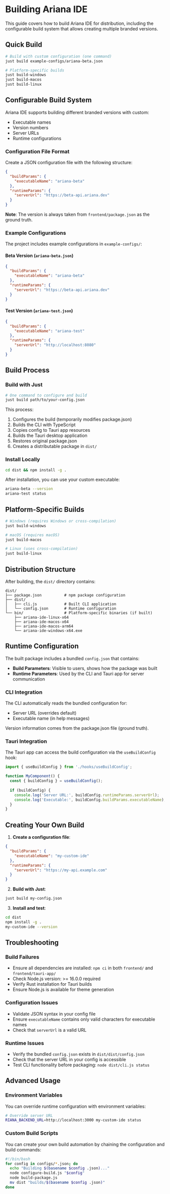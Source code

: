 # Building Ariana IDE

This guide covers how to build Ariana IDE for distribution, including the configurable build system that allows creating multiple branded versions.

## Quick Build

```bash
# Build with custom configuration (one command)
just build example-configs/ariana-beta.json

# Platform-specific builds
just build-windows
just build-macos
just build-linux
```

## Configurable Build System

Ariana IDE supports building different branded versions with custom:
- Executable names
- Version numbers  
- Server URLs
- Runtime configurations

### Configuration File Format

Create a JSON configuration file with the following structure:

```json
{
  "buildParams": {
    "executableName": "ariana-beta"
  },
  "runtimeParams": {
    "serverUrl": "https://beta-api.ariana.dev"
  }
}
```

**Note**: The version is always taken from `frontend/package.json` as the ground truth.

### Example Configurations

The project includes example configurations in `example-configs/`:

#### Beta Version (`ariana-beta.json`)
```json
{
  "buildParams": {
    "executableName": "ariana-beta"
  },
  "runtimeParams": {
    "serverUrl": "https://beta-api.ariana.dev"
  }
}
```

#### Test Version (`ariana-test.json`)
```json
{
  "buildParams": {
    "executableName": "ariana-test"
  },
  "runtimeParams": {
    "serverUrl": "http://localhost:8080"
  }
}
```

## Build Process

### Build with Just
```bash
# One command to configure and build
just build path/to/your-config.json
```

This process:
1. Configures the build (temporarily modifies package.json)
2. Builds the CLI with TypeScript
3. Copies config to Tauri app resources
4. Builds the Tauri desktop application
5. Restores original package.json
6. Creates a distributable package in `dist/`

### Install Locally
```bash
cd dist && npm install -g .
```

After installation, you can use your custom executable:
```bash
ariana-beta --version
ariana-test status
```

## Platform-Specific Builds

```bash
# Windows (requires Windows or cross-compilation)
just build-windows

# macOS (requires macOS)  
just build-macos

# Linux (uses cross-compilation)
just build-linux
```

## Distribution Structure

After building, the `dist/` directory contains:

```
dist/
├── package.json          # npm package configuration
├── dist/
│   ├── cli.js            # Built CLI application
│   └── config.json       # Runtime configuration
└── bin/                  # Platform-specific binaries (if built)
    ├── ariana-ide-linux-x64
    ├── ariana-ide-macos-x64
    ├── ariana-ide-macos-arm64
    └── ariana-ide-windows-x64.exe
```

## Runtime Configuration

The built package includes a bundled `config.json` that contains:

- **Build Parameters**: Visible to users, shows how the package was built
- **Runtime Parameters**: Used by the CLI and Tauri app for server communication

### CLI Integration
The CLI automatically reads the bundled configuration for:
- Server URL (overrides default)
- Executable name (in help messages)

Version information comes from the package.json file (ground truth).

### Tauri Integration
The Tauri app can access the build configuration via the `useBuildConfig` hook:

```typescript
import { useBuildConfig } from './hooks/useBuildConfig';

function MyComponent() {
  const { buildConfig } = useBuildConfig();
  
  if (buildConfig) {
    console.log('Server URL:', buildConfig.runtimeParams.serverUrl);
    console.log('Executable:', buildConfig.buildParams.executableName);
  }
}
```

## Creating Your Own Build

1. **Create a configuration file**:
```json
{
  "buildParams": {
    "executableName": "my-custom-ide"
  },
  "runtimeParams": {
    "serverUrl": "https://my-api.example.com"
  }
}
```

2. **Build with Just**:
```bash
just build my-config.json
```

3. **Install and test**:
```bash
cd dist
npm install -g .
my-custom-ide --version
```

## Troubleshooting

### Build Failures
- Ensure all dependencies are installed: `npm ci` in both `frontend/` and `frontend/tauri-app/`
- Check Node.js version: >= 16.0.0 required
- Verify Rust installation for Tauri builds
- Ensure Node.js is available for theme generation

### Configuration Issues
- Validate JSON syntax in your config file
- Ensure `executableName` contains only valid characters for executable names
- Check that `serverUrl` is a valid URL

### Runtime Issues
- Verify the bundled `config.json` exists in `dist/dist/config.json`
- Check that the server URL in your config is accessible
- Test CLI functionality before packaging: `node dist/cli.js status`

## Advanced Usage

### Environment Variables
You can override runtime configuration with environment variables:

```bash
# Override server URL
RIANA_BACKEND_URL=http://localhost:3000 my-custom-ide status
```

### Custom Build Scripts
You can create your own build automation by chaining the configuration and build commands:

```bash
#!/bin/bash
for config in configs/*.json; do
  echo "Building $(basename $config .json)..."
  node configure-build.js "$config"
  node build-package.js
  mv dist "builds/$(basename $config .json)"
done
```